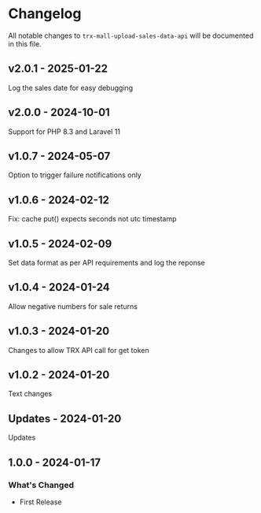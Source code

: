 # Changelog

All notable changes to `trx-mall-upload-sales-data-api` will be documented in this file.

## v2.0.1 - 2025-01-22

Log the sales date for easy debugging

## v2.0.0 - 2024-10-01

Support for PHP 8.3 and Laravel 11

## v1.0.7 - 2024-05-07

Option to trigger failure notifications only

## v1.0.6 - 2024-02-12

Fix: cache put() expects seconds not utc timestamp

## v1.0.5 - 2024-02-09

Set data format as per API requirements and log the reponse

## v1.0.4 - 2024-01-24

Allow negative numbers for sale returns

## v1.0.3 - 2024-01-20

Changes to allow TRX API call for get token

## v1.0.2 - 2024-01-20

Text changes

## Updates - 2024-01-20

Updates

## 1.0.0 - 2024-01-17

### What's Changed

- First Release
